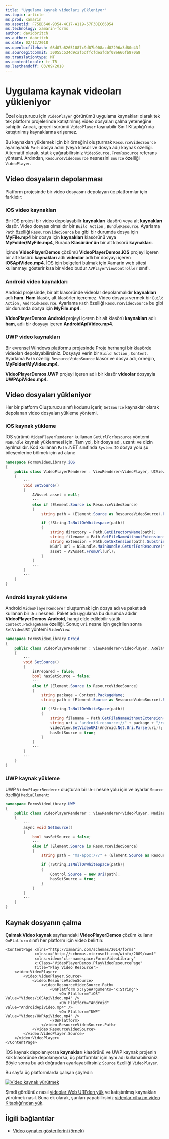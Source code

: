 ```yaml
---
title: "Uygulama kaynak videoları yükleniyor"
ms.topic: article
ms.prod: xamarin
ms.assetid: F75BD540-9354-4C17-A119-57F3DEC66D54
ms.technology: xamarin-forms
author: davidbritch
ms.author: dabritch
ms.date: 02/12/2018
ms.openlocfilehash: 08d07a82651887c9d87b908acd82296a3d80e43f
ms.sourcegitcommit: 30055c534d9caf5dffcfdeafd6f08e666fb870a8
ms.translationtype: MT
ms.contentlocale: tr-TR
ms.lasthandoff: 03/09/2018
---
```

# <a name="loading-application-resource-videos"></a>Uygulama kaynak videoları yükleniyor

Özel oluşturucu için `VideoPlayer` görünümü uygulama kaynakları olarak tek tek platform projelerinde katıştırılmış video dosyaları çalma yeteneğine sahiptir. Ancak, geçerli sürümü `VideoPlayer` taşınabilir Sınıf Kitaplığı'nda katıştırılmış kaynaklarına erişemez.

Bu kaynakları yüklemek için bir örneğini oluşturmak `ResourceVideoSource` ayarlayarak `Path` dosya adını (veya klasör ve dosya adı) kaynak özelliği. Alternatif olarak, statik çağırabilirsiniz `VideoSource.FromResource` referans yöntemi. Ardından, `ResourceVideoSource` nesnesini `Source` özelliği `VideoPlayer`. 

## <a name="storing-the-video-files"></a>Video dosyaların depolanması

Platform projesinde bir video dosyasını depolayan üç platformlar için farklıdır:

### <a name="ios-video-resources"></a>iOS video kaynakları

Bir iOS projesi bir video depolayabilir **kaynakları** klasörü veya alt **kaynakları** klasör. Video dosyası olmalıdır bir `Build Action` , `BundleResource`. Ayarlama `Path` özelliği `ResourceVideoSource` bu gibi bir durumda dosya için **MyFile.mp4** bir dosya için **kaynakları** klasörünü veya **MyFolder/MyFile.mp4**, Burada **Klasörüm'ün** bir alt klasörü **kaynakları**.

İçinde **VideoPlayerDemos** çözümü **VideoPlayerDemos.iOS** projeyi içeren bir alt klasörü **kaynakları** adlı **videolar** adlı bir dosyayı içeren **iOSApiVideo.mp4**. İOS için belgeleri bulmak için Xamarin web sitesi kullanmayı gösterir kısa bir video budur `AVPlayerViewController` sınıfı.

### <a name="android-video-resources"></a>Android video kaynakları

Android projesinde, bir alt klasöründe videolar depolanmalıdır **kaynakları** adlı **ham**. **Ham** klasör, alt klasörler içeremez. Video dosyası vermek bir `Build Action` , `AndroidResource`. Ayarlama `Path` özelliği `ResourceVideoSource` bu gibi bir durumda dosya için **MyFile.mp4**. 

**VideoPlayerDemos.Android** projeyi içeren bir alt klasörü **kaynakları** adlı **ham**, adlı bir dosyayı içeren **AndroidApiVideo.mp4**. 

### <a name="uwp-video-resources"></a>UWP video kaynakları

Bir evrensel Windows platformu projesinde Proje herhangi bir klasörde videoları depolayabilirsiniz. Dosyaya verin bir `Build Action` , `Content`. Ayarlama `Path` özelliği `ResourceVideoSource` klasör ve dosya adı, örneğin, **MyFolder/MyVideo.mp4**. 

**VideoPlayerDemos.UWP** projeyi içeren adlı bir klasör **videolar** dosyayla **UWPApiVideo.mp4**.

## <a name="loading-the-video-files"></a>Video dosyaları yükleniyor

Her bir platform Oluşturucu sınıfı kodunu içerir, `SetSource` kaynaklar olarak depolanan video dosyaları yükleme yöntemi.

### <a name="ios-resource-loading"></a>iOS kaynak yükleme

İOS sürümü `VideoPlayerRenderer` kullanan `GetUrlForResource` yöntemi `NSBundle` kaynak yüklenmesi için. Tam yol, bir dosya adı, uzantı ve dizin ayrılmalıdır. Kod kullanan `Path` .NET sınıfında `System.IO` dosya yolu şu bileşenlerine bölmek için ad alanı:

```csharp
namespace FormsVideoLibrary.iOS
{
    public class VideoPlayerRenderer : ViewRenderer<VideoPlayer, UIView>
    {
        ···
        void SetSource()
        {
            AVAsset asset = null;
            ···
            else if (Element.Source is ResourceVideoSource)
            {
                string path = (Element.Source as ResourceVideoSource).Path;

                if (!String.IsNullOrWhitespace(path))
                {
                    string directory = Path.GetDirectoryName(path);
                    string filename = Path.GetFileNameWithoutExtension(path);
                    string extension = Path.GetExtension(path).Substring(1);
                    NSUrl url = NSBundle.MainBundle.GetUrlForResource(filename, extension, directory);
                    asset = AVAsset.FromUrl(url);
                }
            }
            ···
        }
        ···
    }
}
```

### <a name="android-resource-loading"></a>Android kaynak yükleme

Android `VideoPlayerRenderer` oluşturmak için dosya adı ve paket adı kullanan bir `Uri` nesnesi. Paket adı uygulama bu durumda adıdır **VideoPlayerDemos.Android**, hangi elde edilebilir statik `Context.PackageName` özelliği. Sonuç `Uri` nesne için geçirilen sonra `SetVideoURI` yöntemi `VideoView`:

```csharp
namespace FormsVideoLibrary.Droid
{
    public class VideoPlayerRenderer : ViewRenderer<VideoPlayer, ARelativeLayout>
    {
        ···    
        void SetSource()
        {
            isPrepared = false;
            bool hasSetSource = false;
            ···
            else if (Element.Source is ResourceVideoSource)
            {
                string package = Context.PackageName;
                string path = (Element.Source as ResourceVideoSource).Path;

                if (!String.IsNullOrWhiteSpace(path))
                {
                    string filename = Path.GetFileNameWithoutExtension(path).ToLowerInvariant();
                    string uri = "android.resource://" + package + "/raw/" + filename;
                    videoView.SetVideoURI(Android.Net.Uri.Parse(uri));
                    hasSetSource = true;
                }
            }
            ···
        }
        ···
    }
}
```

### <a name="uwp-resource-loading"></a>UWP kaynak yükleme

UWP `VideoPlayerRenderer` oluşturan bir `Uri` nesne yolu için ve ayarlar `Source` özelliği `MediaElement`:

```csharp
namespace FormsVideoLibrary.UWP
{
    public class VideoPlayerRenderer : ViewRenderer<VideoPlayer, MediaElement>
    {
        ···
        async void SetSource()
        {
            bool hasSetSource = false;
            ···
            else if (Element.Source is ResourceVideoSource)
            {
                string path = "ms-appx:///" + (Element.Source as ResourceVideoSource).Path;

                if (!String.IsNullOrWhiteSpace(path))
                {
                    Control.Source = new Uri(path);
                    hasSetSource = true;
                }
            }
        }
        ···
    }
}
```

## <a name="playing-the-resource-file"></a>Kaynak dosyanın çalma

**Çalmak Video kaynak** sayfasındaki **VideoPlayerDemos** çözüm kullanır `OnPlatform` sınıfı her platform için video belirtin:

```xaml
<ContentPage xmlns="http://xamarin.com/schemas/2014/forms"
             xmlns:x="http://schemas.microsoft.com/winfx/2009/xaml"
             xmlns:video="clr-namespace:FormsVideoLibrary"
             x:Class="VideoPlayerDemos.PlayVideoResourcePage"
             Title="Play Video Resource">
    <video:VideoPlayer>
        <video:VideoPlayer.Source>
            <video:ResourceVideoSource>
                <video:ResourceVideoSource.Path>
                    <OnPlatform x:TypeArguments="x:String">
                        <On Platform="iOS" Value="Videos/iOSApiVideo.mp4" />
                        <On Platform="Android" Value="AndroidApiVideo.mp4" />
                        <On Platform="UWP" Value="Videos/UWPApiVideo.mp4" />
                    </OnPlatform>
                </video:ResourceVideoSource.Path>
            </video:ResourceVideoSource>
        </video:VideoPlayer.Source>
    </video:VideoPlayer>
</ContentPage>
```

İOS kaynak depolanıyorsa **kaynakları** klasörünü ve UWP kaynak projenin kök klasöründe depolanıyorsa, üç platformlar için aynı adı kullanabilirsiniz. Böyle sonra bu adı doğrudan ayarlayabilirsiniz `Source` özelliği `VideoPlayer`. 

Bu sayfa üç platformlarda çalışan şöyledir:

[![Video kaynak yürütmek](loading-resources-images/playvideoresource-small.png "çalmak Video kaynak")](loading-resources-images/playvideoresource-large.png#lightbox "Video kaynak Yürüt")

Şimdi gördünüz nasıl [videolar Web URI'den yük](web-videos.md) ve katıştırılmış kaynakları yürütmek nasıl. Buna ek olarak, şunları yapabilirsiniz [videolar cihazın video Kitaplığı'ndan yük](accessing-library.md).


## <a name="related-links"></a>İlgili bağlantılar

- [Video oynatıcı gösterilerini (örnek)](https://developer.xamarin.com/samples/xamarin-forms/customrenderers/VideoPlayerDemos/)
